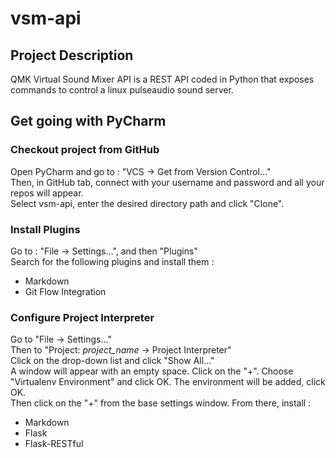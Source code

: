# vsm-api

## Project Description

QMK Virtual Sound Mixer API is a REST API coded in Python that exposes commands to control a linux pulseaudio sound server.

## Get going with PyCharm

### Checkout project from GitHub

Open PyCharm and go to : "VCS -> Get from Version Control..."  
Then, in GitHub tab, connect with your username and password and all your repos will appear.  
Select vsm-api, enter the desired directory path and click "Clone".  

### Install Plugins

Go to : "File -> Settings...", and then "Plugins"  
Search for the following plugins and install them :  
- Markdown  
- Git Flow Integration  

### Configure Project Interpreter

Go to "File -> Settings..."  
Then to "Project: *project_name* -> Project Interpreter"  
Click on the drop-down list and click "Show All..."  
A window will appear with an empty space. Click on the "+". Choose "Virtualenv Environment" and click OK. The environment will be added, click OK.  
Then click on the "+" from the base settings window. From there, install :  
- Markdown  
- Flask  
- Flask-RESTful  
